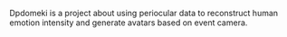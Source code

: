 Dpdomeki is a project about using periocular data to reconstruct human emotion intensity and generate avatars based on event camera.

